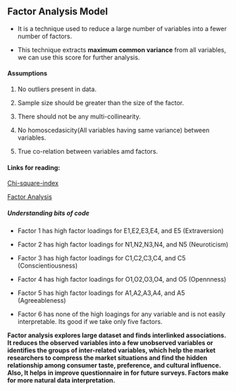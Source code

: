 ## Factor Analysis Model
* It is a technique used to reduce a large number of variables into a fewer number of factors.

* This technique extracts **maximum common variance** from all variables, we can use this score for further analysis.

#### Assumptions

1. No outliers present in data.

2. Sample size should be greater than the size of the factor.

3. There should not be any multi-collinearity.

4. No homoscedasicity(All variables having same variance) between variables.

5. True co-relation between variables amd factors.

#### Links for reading:

[Chi-square-index](https://www.mathsisfun.com/data/chi-square-test.html)

[Factor Analysis](http://users.stat.umn.edu/~helwig/notes/factanal-Notes.pdf)

##### Understanding bits of code
* Factor 1 has high factor loadings for E1,E2,E3,E4, and E5 (Extraversion)

* Factor 2 has high factor loadings for N1,N2,N3,N4, and N5 (Neuroticism)

* Factor 3 has high factor loadings for C1,C2,C3,C4, and C5 (Conscientiousness)

* Factor 4 has high factor loadings for O1,O2,O3,O4, and O5 (Opennness)

* Factor 5 has high factor loadings for A1,A2,A3,A4, and A5 (Agreeableness)

* Factor 6 has none of the high loagings for any variable and is not easily interpretable. Its good if we take only five factors.

**Factor analysis explores large dataset and finds interlinked associations. It reduces the observed variables into a few unobserved variables or identifies the groups of inter-related variables, which help the market researchers to compress the market situations and find the hidden relationship among consumer taste, preference, and cultural influence. Also, It helps in improve questionnaire in for future surveys. Factors make for more natural data interpretation.**



